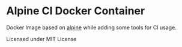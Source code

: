 # Alpine CI Docker Container

Docker Image based on [alpine](https://hub.docker.com/_/alpine) while adding some tools for CI usage.

Licensed under MIT License
